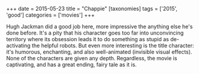 +++
date = 2015-05-23
title = "Chappie"
[taxonomies]
tags = ['2015', 'good']
categories = ['movies']
+++

Hugh Jackman did a good job here, more impressive the anything else
he's done before. It's a pity that his character goes too far into
unconvincing territory where its obsession leads it to do something as
stupid as de-activating the helpful robots. But even more interesting is
the title character: it's humorous, enchanting, and also well-animated
(invisible visual effects). None of the characters are given any depth.
Regardless, the movie is captivating, and has a great ending, fairy tale
as it is.
